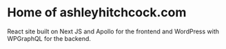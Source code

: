 # Home of ashleyhitchcock.com

React site built on Next JS and Apollo for the frontend and WordPress with WPGraphQL for the backend.